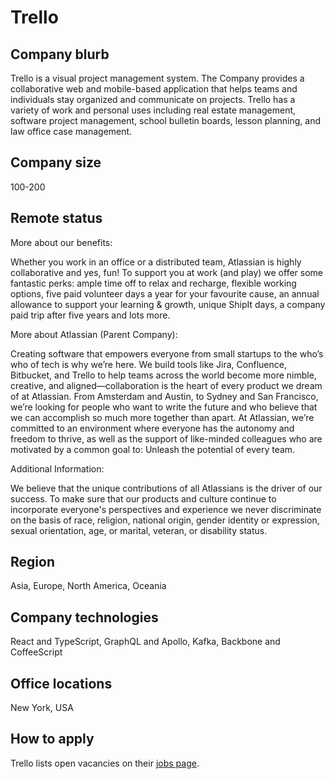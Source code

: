 # Trello

## Company blurb

Trello is a visual project management system. The Company provides a collaborative web and mobile-based application that helps teams and individuals stay organized and communicate on projects. Trello has a variety of work and personal uses including real estate management, software project management, school bulletin boards, lesson planning, and law office case management.

## Company size

100-200

## Remote status

More about our benefits:

Whether you work in an office or a distributed team, Atlassian is highly collaborative and yes, fun! To support you at work (and play) we offer some fantastic perks: ample time off to relax and recharge, flexible working options, five paid volunteer days a year for your favourite cause, an annual allowance to support your learning & growth, unique ShipIt days, a company paid trip after five years and lots more.

More about Atlassian (Parent Company):

Creating software that empowers everyone from small startups to the who’s who of tech is why we’re here. We build tools like Jira, Confluence, Bitbucket, and Trello to help teams across the world become more nimble, creative, and aligned—collaboration is the heart of every product we dream of at Atlassian. From Amsterdam and Austin, to Sydney and San Francisco, we’re looking for people who want to write the future and who believe that we can accomplish so much more together than apart. At Atlassian, we’re committed to an environment where everyone has the autonomy and freedom to thrive, as well as the support of like-minded colleagues who are motivated by a common goal to: Unleash the potential of every team.

Additional Information:

We believe that the unique contributions of all Atlassians is the driver of our success. To make sure that our products and culture continue to incorporate everyone's perspectives and experience we never discriminate on the basis of race, religion, national origin, gender identity or expression, sexual orientation, age, or marital, veteran, or disability status.

## Region

Asia, Europe, North America, Oceania

## Company technologies

React and TypeScript, GraphQL and Apollo, Kafka, Backbone and CoffeeScript

## Office locations

New York, USA

## How to apply

Trello lists open vacancies on their [jobs page](https://www.atlassian.com/company/careers/trello#job-list).
